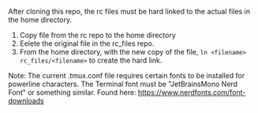 After cloning this repo, the rc files must be hard linked to the actual files in the home directory. 
1) Copy file from the rc repo to the home directory
2) Eelete the original file in the rc_files repo.
3) From the home directory, with the new copy of the file, `ln <filename> rc_files/<filename>` to create the hard link.

Note: The current .tmux.conf file requires certain fonts to be installed for powerline characters. The Terminal font must be "JetBrainsMono Nerd Font" or something similar. Found here:
https://www.nerdfonts.com/font-downloads
